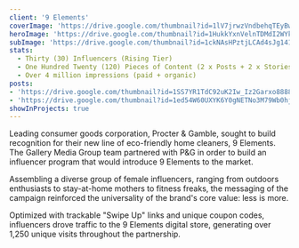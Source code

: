 ```yaml
---
client: '9 Elements'
coverImage: 'https://drive.google.com/thumbnail?id=1lV7jrwzVndbehqTEyBwsajc-Pg14Fekt'
heroImage: 'https://drive.google.com/thumbnail?id=1HukkYxnVelnTDMdI2WYk2R_k07lyZnqz'
subImage: 'https://drive.google.com/thumbnail?id=1ckNAsHPztjLCAd4sJg1418cdwXX9mof_'
stats:
  - Thirty (30) Influencers (Rising Tier)
  - One Hundred Twenty (120) Pieces of Content (2 x Posts + 2 x Stories w/ Swipe Up)
  - Over 4 million impressions (paid + organic)
posts:
- 'https://drive.google.com/thumbnail?id=1SS7YR1TdC92uK2Iw_Iz2Garxo8888sPY'
- 'https://drive.google.com/thumbnail?id=1ed54W60UXYK6Y0gNETNo3M79Wb0hjxBq'
showInProjects: true
---
```

  
Leading consumer goods corporation, Procter & Gamble, sought to build recognition for their new line of eco-friendly home cleaners, 9 Elements. The Gallery Media Group team partnered with P&G in order to build an influencer program that would introduce 9 Elements to the market.

Assembling a diverse group of female influencers, ranging from outdoors enthusiasts to stay-at-home mothers to fitness freaks, the messaging of the campaign reinforced the universality of the brand's core value: less is more.

Optimized with trackable "Swipe Up" links and unique coupon codes, influencers drove traffic to the 9 Elements digital store, generating over 1,250 unique visits throughout the partnership.